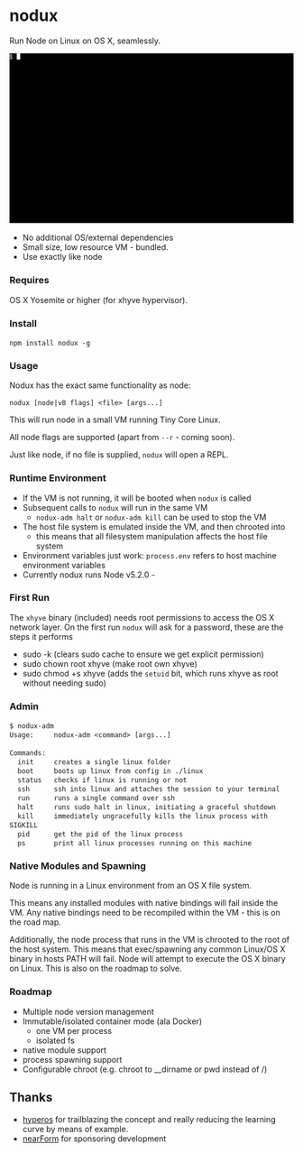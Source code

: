 # nodux

Run Node on Linux on OS X, seamlessly.

![nodux](demo.gif)

* No additional OS/external dependencies
* Small size, low resource VM - bundled.
* Use exactly like node

### Requires

OS X Yosemite or higher (for xhyve hypervisor).

### Install

```
npm install nodux -g
```

### Usage

Nodux has the exact same functionality as node:

```
nodux [node|v8 flags] <file> [args...]
```

This will run node in a small VM running Tiny Core Linux.

All node flags are supported (apart from `--r` - coming soon).

Just like node, if no file is supplied, `nodux` will open a REPL.


### Runtime Environment

* If the VM is not running, it will be booted when `nodux` is called
* Subsequent calls to `nodux` will run in the same VM
  * `nodux-adm halt` or `nodux-adm kill` can be used to stop the VM
* The host file system is emulated inside the VM, and then chrooted into
  * this means that all filesystem manipulation affects the host file system
* Environment variables just work: `process.env` refers to host machine environment variables
* Currently nodux runs Node v5.2.0 - 

### First Run

The `xhyve` binary (included) needs root permissions to 
access the OS X network layer. On the first run `nodux`
will ask for a password, these are the steps it performs

* sudo -k (clears sudo cache to ensure we get explicit permission)
* sudo chown root xhyve (make root own xhyve)
* sudo chmod +s xhyve (adds the `setuid` bit, which runs xhyve as root without needing sudo)

### Admin

```
$ nodux-adm
Usage:     nodux-adm <command> [args...]

Commands:
  init     creates a single linux folder
  boot     boots up linux from config in ./linux
  status   checks if linux is running or not
  ssh      ssh into linux and attaches the session to your terminal
  run      runs a single command over ssh
  halt     runs sudo halt in linux, initiating a graceful shutdown
  kill     immediately ungracefully kills the linux process with SIGKILL
  pid      get the pid of the linux process
  ps       print all linux processes running on this machine
```


### Native Modules and Spawning

Node is running in a Linux environment from an OS X file system.

This means any installed modules with native bindings will fail
inside the VM. Any native bindings need to be recompiled within 
the VM - this is on the road map.

Additionally, the node process that runs in the VM is chrooted
to the root of the host system. This means that exec/spawning 
any common Linux/OS X binary in hosts PATH will fail. Node will attempt to execute the OS X binary on Linux. This is also on
the roadmap to solve. 


### Roadmap

* Multiple node version management
* Immutable/isolated container mode (ala Docker)
  * one VM per process
  * isolated fs
* native module support
* process spawning support
* Configurable chroot (e.g. chroot to __dirname or pwd instead of /)


## Thanks

* [hyperos](https://github.com/maxogden/linux) for trailblazing the concept and really reducing the learning curve by means of example.
* [nearForm](http://nearform.com) for sponsoring development

